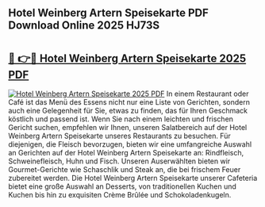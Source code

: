 ## Hotel Weinberg Artern Speisekarte PDF Download Online 2025 HJ73S

# <h2><a href="http://gc662mf.nevu.top/?p=Hotel+Weinberg+Artern+Speisekarte">🔗 👉🔴 Hotel Weinberg Artern Speisekarte 2025 PDF</a></h2>

[![Hotel Weinberg Artern Speisekarte 2025 PDF](https://i.imgur.com/dBaPXMq.png)](http://gc662mf.nevu.top/?p=Hotel+Weinberg+Artern+Speisekarte)
In einem Restaurant oder Café ist das Menü des Essens nicht nur eine Liste von Gerichten, sondern auch eine Gelegenheit für Sie, etwas zu finden, das für Ihren Geschmack köstlich und passend ist. Wenn Sie nach einem leichten und frischen Gericht suchen, empfehlen wir Ihnen, unseren Salatbereich auf der Hotel Weinberg Artern Speisekarte unseres Restaurants zu besuchen. Für diejenigen, die Fleisch bevorzugen, bieten wir eine umfangreiche Auswahl an Gerichten auf der Hotel Weinberg Artern Speisekarte an: Rindfleisch, Schweinefleisch, Huhn und Fisch. Unseren Auserwählten bieten wir Gourmet-Gerichte wie Schaschlik und Steak an, die bei frischem Feuer zubereitet werden. Die Hotel Weinberg Artern Speisekarte unserer Cafeteria bietet eine große Auswahl an Desserts, von traditionellen Kuchen und Kuchen bis hin zu exquisiten Crème Brûlée und Schokoladenkugeln.
